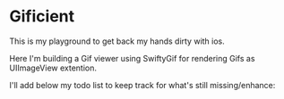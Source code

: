# Gificient
This is my playground to get back my hands dirty with ios.

Here I'm building a Gif viewer using SwiftyGif for rendering Gifs as UIImageView extention.

I'll add below my todo list to keep track for what's still missing/enhance:
